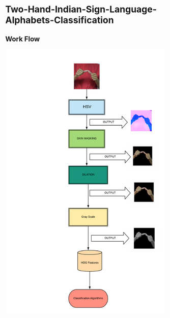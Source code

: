 # Two-Hand-Indian-Sign-Language-Alphabets-Classification


## Work Flow

<img src = "Flow chart.png">
